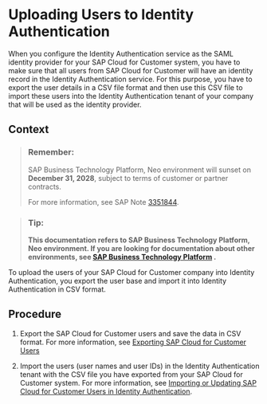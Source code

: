 <!-- loio4d6131a5588f4562900b8f32632d6eeb -->

# Uploading Users to Identity Authentication

When you configure the Identity Authentication service as the SAML identity provider for your SAP Cloud for Customer system, you have to make sure that all users from SAP Cloud for Customer will have an identity record in the Identity Authentication service. For this purpose, you have to export the user details in a CSV file format and then use this CSV file to import these users into the Identity Authentication tenant of your company that will be used as the identity provider.



## Context

> ### Remember:  
> SAP Business Technology Platform, Neo environment will sunset on **December 31, 2028**, subject to terms of customer or partner contracts.
> 
> For more information, see SAP Note [3351844](https://me.sap.com/notes/3351844).

> ### Tip:  
> **This documentation refers to SAP Business Technology Platform, Neo environment. If you are looking for documentation about other environments, see [SAP Business Technology Platform](https://help.sap.com/docs/btp/sap-business-technology-platform/sap-business-technology-platform?version=Cloud) .**

To upload the users of your SAP Cloud for Customer company into Identity Authentication, you export the user base and import it into Identity Authentication in CSV format.



## Procedure

1.  Export the SAP Cloud for Customer users and save the data in CSV format. For more information, see [Exporting SAP Cloud for Customer Users](exporting-sap-cloud-for-customer-users-c35dd7c.md)

2.  Import the users \(user names and user IDs\) in the Identity Authentication tenant with the CSV file you have exported from your SAP Cloud for Customer system. For more information, see [Importing or Updating SAP Cloud for Customer Users in Identity Authentication](importing-or-updating-sap-cloud-for-customer-users-in-identity-authentication-0704d6c.md).


